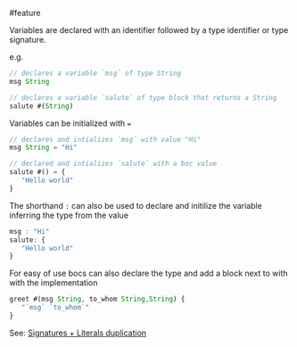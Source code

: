 #feature

Variables are declared with an identifier followed by a type identifier or type signature.

e.g. 
```js
// declares a variable `msg` of type String
msg String

// declares a variable `salute` of type block that returns a String
salute #(String)
```

Variables can be initialized with `=`

```js
// declares and intializes `msg` with value "Hi"
msg String = "Hi"

// declared and intializes `salute` with a boc value
salute #() = {
   "Hello world"
}
```

The shorthand `:` can also be used to declare and initilize the variable inferring the type from 
the value 


```js
msg : "Hi"
salute: {
   "Hello world"
}
```

For easy of use bocs can also declare the type and add a block next to with with the implementation

```js
greet #(msg String, to_whom String,String) {
   "`msg` `to_whom`"
}
```

See: 
[Signatures + Literals duplication](../Questions/solved/Signatures%20+%20Literals%20duplication.md)
